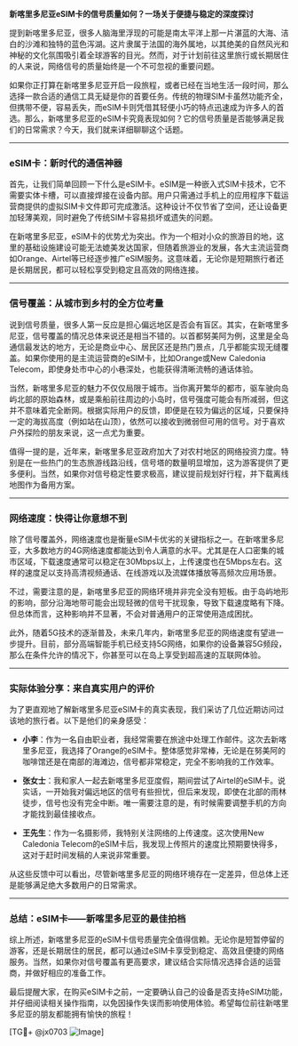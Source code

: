 **新喀里多尼亚eSIM卡的信号质量如何？一场关于便捷与稳定的深度探讨**

提到新喀里多尼亚，很多人脑海里浮现的可能是南太平洋上那一片湛蓝的大海、洁白的沙滩和独特的蓝色泻湖。这片隶属于法国的海外属地，以其绝美的自然风光和神秘的文化氛围吸引着全球游客的目光。然而，对于计划前往这里旅行或长期居住的人来说，网络信号的质量始终是一个不可忽视的重要问题。

如果你正打算在新喀里多尼亚开启一段旅程，或者已经在当地生活一段时间，那么选择一款合适的通信工具无疑是你的首要任务。传统的物理SIM卡虽然功能齐全，但携带不便，容易丢失，而eSIM卡则凭借其轻便小巧的特点迅速成为许多人的首选。那么，新喀里多尼亚的eSIM卡究竟表现如何？它的信号质量是否能够满足我们的日常需求？今天，我们就来详细聊聊这个话题。

---

### eSIM卡：新时代的通信神器

首先，让我们简单回顾一下什么是eSIM卡。eSIM是一种嵌入式SIM卡技术，它不需要实体卡槽，可以直接焊接在设备内部。用户只需通过手机上的应用程序下载运营商提供的虚拟SIM卡文件即可完成激活。这种设计不仅节省了空间，还让设备更加轻薄美观，同时避免了传统SIM卡容易损坏或遗失的问题。

在新喀里多尼亚，eSIM卡的优势尤为突出。作为一个相对小众的旅游目的地，这里的基础设施建设可能无法媲美发达国家，但随着旅游业的发展，各大主流运营商如Orange、Airtel等已经逐步推广eSIM服务。这意味着，无论你是短期旅行者还是长期居民，都可以轻松享受到稳定且高效的网络连接。

---

### 信号覆盖：从城市到乡村的全方位考量

说到信号质量，很多人第一反应是担心偏远地区是否会有盲区。其实，在新喀里多尼亚，信号覆盖的情况总体来说还是相当不错的。以首都努美阿为例，这里是全岛通信最发达的地方，无论是商业中心、居民区还是热门景点，几乎都能实现无缝覆盖。如果你使用的是主流运营商的eSIM卡，比如Orange或New Caledonia Telecom，即使身处市中心的小巷深处，也能获得清晰流畅的通话体验。

当然，新喀里多尼亚的魅力不仅仅局限于城市。当你离开繁华的都市，驱车驶向岛屿北部的原始森林，或是乘船前往周边的小岛时，信号强度可能会有所减弱，但这并不意味着完全断网。根据实际用户的反馈，即便是在较为偏远的区域，只要保持一定的海拔高度（例如站在山顶），依然可以接收到微弱但可用的信号。对于喜欢户外探险的朋友来说，这一点尤为重要。

值得一提的是，近年来，新喀里多尼亚政府加大了对农村地区的网络投资力度。特别是在一些热门的生态旅游线路沿线，信号塔的数量明显增加，这为游客提供了更多便利。当然，如果你对信号稳定性要求极高，建议提前规划好行程，并下载离线地图作为备用方案。

---

### 网络速度：快得让你意想不到

除了信号覆盖外，网络速度也是衡量eSIM卡优劣的关键指标之一。在新喀里多尼亚，大多数地方的4G网络速度都能达到令人满意的水平。尤其是在人口密集的城市区域，下载速度通常可以稳定在30Mbps以上，上传速度也在5Mbps左右。这样的速度足以支持高清视频通话、在线游戏以及流媒体播放等高频次应用场景。

不过，需要注意的是，新喀里多尼亚的网络环境并非完全没有短板。由于岛屿地形的影响，部分沿海地带可能会出现轻微的信号干扰现象，导致下载速度略有下降。但总体而言，这种影响并不显著，不会对普通用户的正常使用造成困扰。

此外，随着5G技术的逐渐普及，未来几年内，新喀里多尼亚的网络速度有望进一步提升。目前，部分高端智能手机已经支持5G网络，如果你的设备兼容5G频段，那么在条件允许的情况下，你甚至可以在岛上享受到超高速的互联网体验。

---

### 实际体验分享：来自真实用户的评价

为了更直观地了解新喀里多尼亚eSIM卡的真实表现，我们采访了几位近期访问过该地的旅行者。以下是他们的亲身感受：

- **小李**：作为一名自由职业者，我经常需要在旅途中处理工作邮件。这次去新喀里多尼亚，我选择了Orange的eSIM卡。整体感觉非常棒，无论是在努美阿的咖啡馆还是在南部的海滩边，信号都非常稳定，完全不影响我的工作效率。
  
- **张女士**：我和家人一起去新喀里多尼亚度假，期间尝试了Airtel的eSIM卡。说实话，一开始我对偏远地区的信号有些担忧，但后来发现，即使在北部的雨林徒步，信号也没有完全中断。唯一需要注意的是，有时候需要调整手机的方向才能找到最佳接收点。

- **王先生**：作为一名摄影师，我特别关注网络的上传速度。这次使用New Caledonia Telecom的eSIM卡后，我发现上传照片的速度比预期要快得多，这对于赶时间发稿的人来说非常重要。

从这些反馈中可以看出，尽管新喀里多尼亚的网络环境存在一定差异，但总体上还是能够满足绝大多数用户的日常需求。

---

### 总结：eSIM卡——新喀里多尼亚的最佳拍档

综上所述，新喀里多尼亚的eSIM卡信号质量完全值得信赖。无论你是短暂停留的游客，还是长期居住的居民，都可以通过eSIM卡享受到稳定、高效且便捷的网络服务。当然，如果你对信号覆盖有更高要求，建议结合实际情况选择合适的运营商，并做好相应的准备工作。

最后提醒大家，在购买eSIM卡之前，一定要确认自己的设备是否支持eSIM功能，并仔细阅读相关操作指南，以免因操作失误而影响使用体验。希望每位前往新喀里多尼亚的朋友都能拥有愉快的旅程！

[TG💪+ @jx0703 ![Image](https://github.com/user-attachments/assets/dbca1d08-cadb-493c-b0ec-ad6f7a83f270)]